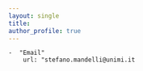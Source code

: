 ```yaml
---
layout: single
title: 
author_profile: true
---
```


    -  "Email"
        url: "stefano.mandelli@unimi.it
